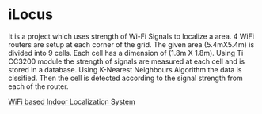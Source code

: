 # iLocus
It is a project which uses strength of Wi-Fi Signals to localize a area. 4 WiFi routers are setup at each corner of the grid. The given area (5.4mX5.4m) is divided into 9 cells. Each cell has a dimension of (1.8m X 1.8m). Using Ti CC3200 module the strength of signals are measured at each cell and is stored in a database. Using K-Nearest Neighbours Algorithm the data is clssified. Then the cell is detected according to the signal strength from each of the router.

[WiFi based Indoor Localization System](https://www.youtube.com/watch?v=--F7_PHaVeY&feature=youtu.be)
